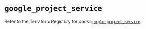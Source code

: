 # `google_project_service`

Refer to the Terraform Registory for docs: [`google_project_service`](https://registry.terraform.io/providers/hashicorp/google-beta/5.11.0/docs/resources/google_project_service).
